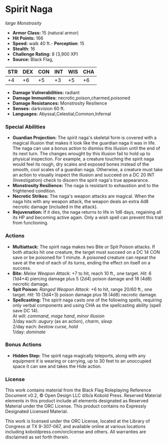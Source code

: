 # Spirit Naga

*large* *Monstrosity*

- **Armor Class:** 15 (natural armor)
- **Hit Points:** 166 
- **Speed:** walk 40 ft.- **Perception**: 15
- **Stealth**: 16
- **Challenge Rating:** 8 (3,900 XP)
- **Source:** Black Flag,

| STR | DEX | CON | INT | WIS | CHA |
| --- | --- | --- | --- | --- | --- |
| +4 | +6 | +5 | +3 | +5 | +6 |

- **Damage Vulnerabilities:** radiant
- **Damage Immunities:** necrotic,poison,charmed,poisoned
- **Damage Resistances:** Monstrosity Resilience
- **Senses:** darkvision 60 ft.
- **Languages:** Abyssal,Celestial,Common,Infernal

### Special Abilities

- **Guardian Projection:** The spirit naga's skeletal form is covered with a magical illusion that makes it look like the guardian naga it was in life. The naga can use a bonus action to dismiss this illusion until the end of its next turn. The changes wrought by this illusion fail to hold up to physical inspection. For example, a creature touching the spirit naga would feel its rough, dry scales and exposed bones instead of the smooth, cool scales of a guardian naga. Otherwise, a creature must take an action to visually inspect the illusion and succeed on a DC 20 INT (Investigation) check to discern the spirit naga's true appearance.
- **Monstrosity Resilience:** The naga is resistant to exhaustion and to the frightened condition.
- **Necrotic Strikes:** The naga's weapon attacks are magical. When the naga hits with any weapon attack, the weapon deals an extra 4d8 necrotic damage (included in the attack).
- **Rejuvenation:** If it dies, the naga returns to life in 1d6 days, regaining all its HP and becoming active again. Only a wish spell can prevent this trait from functioning.

### Actions

- **Multiattack:** The spirit naga makes two Bite or Spit Poison attacks. If both attacks hit one creature, the target must succeed on a DC 14 CON save or be poisoned for 1 minute. A poisoned creature can repeat the save at the end of each of its turns, ending the effect on itself on a success.
- **Bite:** _Melee Weapon Attack:_ +7 to hit, reach 10 ft., one target. _Hit:_ 6 (1d4+4) piercing damage plus 5 (2d4) poison damage and 18 (4d8) necrotic damage.
- **Spit Poison:** _Ranged Weapon Attack:_ +6 to hit, range 20/60 ft., one target. _Hit:_ 10 (3d4+3) poison damage plus 18 (4d8) necrotic damage.
- **Spellcasting:** The spirit naga casts one of the following spells, requiring only verbal components and using CHA as the spellcasting ability (spell save DC 14).<br>At will: _command_, _mage hand_, _minor illusion_<br>3/day each: _augury_ (as an action), _charm_, _sleep_<br>2/day each: _bestow curse_, _hold_<br>1/day: _dominate_

### Bonus Actions

- **Hidden Step:** The spirit naga magically teleports, along with any equipment it is wearing or carrying, up to 30 feet to an unoccupied space it can see and takes the Hide action.


### License

This work contains material from the Black Flag Roleplaying Reference Document v0.2, © Open Design LLC d/b/a Kobold Press. Reserved Material elements in this product include all elements designated as Reserved Material under the ORC License. This product contains no Expressly Designated Licensed Material.

This work is licensed under the ORC License, located at the Library of Congress at TX 9-307-067, and available online at various locations including koboldpress.com/orclicense and others. All warranties are disclaimed as set forth therein.

